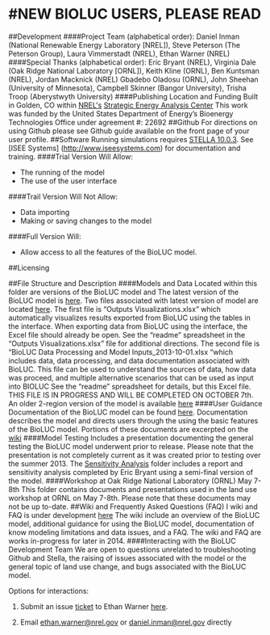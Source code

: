 #NEW BIOLUC USERS, PLEASE READ
==============================
##Development
####Project Team (alphabetical order): 
Daniel Inman (National Renewable Energy Laboratory [NREL]), Steve Peterson (The Peterson Group), Laura Vimmerstadt (NREL), Ethan Warner (NREL)
####Special Thanks (alphabetical order):
Eric Bryant (NREL), Virginia Dale (Oak Ridge National Laboratory [ORNL]), Keith Kline (ORNL), Ben Kuntsman (NREL), Jordan Macknick (NREL)
Gbadebo Oladosu (ORNL), John Sheehan (University of Minnesota), Campbell Skinner (Bangor University), Trisha Troop (Aberystwyth University) 
####Publishing Location and Funding
Built in Golden, CO within [NREL's](http://www.nrel.gov/) [Strategic Energy Analysis Center](http://www.nrel.gov/analysis/about_office.html)
This work was funded by the United States Department of Energy’s Bioenergy Technologies Office under agreement #: 22692
##Github
For directions on using Github please see Github guide available on the front page of your user profile.
##Software
Running simulations requires [STELLA 10.0.3](http://www.iseesystems.com/softwares/Education/StellaSoftware.aspx).
See [ISEE Systems] (http://www.iseesystems.com) for documentation and training.
####Trial Version Will Allow:
-	The running of the model
-	The use of the user interface

####Trail Version Will Not Allow:
-	Data importing
-	Making or saving  changes to the model 

####Full Version Will:
-	Allow access to all the features of the BioLUC model.

##Licensing

##File Structure and Description
####Models and Data
Located within this folder are versions of the BioLUC model and
The latest version of the BioLUC model is [here]( https://github.com/NREL/bioluc/tree/master/Model%20and%20Data/19-Region%20Model).
Two files associated with latest version of model are located [here]( https://github.com/NREL/bioluc/tree/master/Model%20and%20Data/19-Region%20Model/data). 
The first file is “Outputs Visualizations.xlsx” which automatically visualizes results exported from BioLUC using the tables in the interface. When exporting data from BioLUC using the interface, the Excel file should already be open. See the “readme” spreadsheet in the “Outputs Visualizations.xlsx” file for additional directions.
The second file is “BioLUC Data Processing and Model Inputs_2013-10-01.xlsx “which includes data, data processing, and data documentation associated with BioLUC. This file can be used to understand the sources of data, how data was proceed, and multiple alternative scenarios that can be used as input into BIOLUC See the “readme” spreadsheet for details, but this Excel file. THIS FILE IS IN PROGRESS AND WILL BE COMPLETED ON OCTOBER 7th.
An older 2-region version of the model is available [here]( https://github.com/NREL/bioluc/tree/master/Model%20and%20Data/Old%202-Region%20Model)
####User Guidance
Documentation of the BioLUC model can be found [here](https://github.com/NREL/bioluc/tree/master/documents).
Documentation describes the model and directs users through the using the basic features of the BioLUC model.
Portions of these documents are excerpted on the [wiki]( https://github.com/NREL/bioluc/wiki)
####Model Testing
Includes a presentation documenting the general testing the BioLUC model underwent prior to release. Please note that the presentation is not completely current as it was created prior to testing over the summer 2013.
The [Sensitivity Analysis](https://github.com/NREL/bioluc/tree/master/Model%20Testing/Senstivity%20Analysis) folder includes a report and sensitivity analysis completed by Eric Bryant using a semi-final version of the model.
####Workshop at Oak Ridge National Laboratory (ORNL) May 7-8th
This folder contains documents and presentations used in the land use workshop at ORNL on May 7-8th.
Please note that these documents may not be up to-date.
##Wiki and Frequently Asked Questions (FAQ)
I wiki and FAQ is under development [here](https://github.com/NREL/bioluc/wiki)
The wiki include an overview of the BioLUC model, additional guidance for using the BioLUC model, documentation of know modeling limitations and data issues, and a FAQ.
The wiki and FAQ are works in-progress for later in 2014.
####Interacting with the BioLUC Development Team
We are open to questions unrelated to troubleshooting Github and Stella, the raising of issues associated with the model or the general topic of land use change, and bugs associated with the BioLUC model.

Options for interactions:

1.	Submit an issue [ticket](https://github.com/NREL/bioluc/issues?direction=desc&sort=updated&state=open) to Ethan Warner [here]( https://github.com/NREL/bioluc/issues?direction=desc&sort=updated&state=open). 

2.	Email ethan.warner@nrel.gov or daniel.inman@nrel.gov directly

